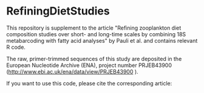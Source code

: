 # RefiningDietStudies
This repository is supplement to the article "Refining zooplankton diet composition studies over short- and long-time scales by combining 18S metabarcoding with fatty acid analyses" by Pauli et al. and contains relevant R code.

The raw, primer-trimmed sequences of this study are deposited in the European Nucleotide Archive (ENA), project number PRJEB43900 (http://www.ebi.ac.uk/ena/data/view/PRJEB43900 ).

If you want to use this code, please cite the corresponding article:

